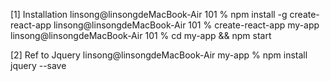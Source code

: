 [1] Installation
  linsong@linsongdeMacBook-Air 101 % npm install -g create-react-app
  linsong@linsongdeMacBook-Air 101 % create-react-app my-app
  linsong@linsongdeMacBook-Air 101 % cd my-app && npm start

[2] Ref to Jquery
  linsong@linsongdeMacBook-Air my-app % npm install jquery --save
